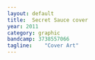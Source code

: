 ```yaml
---
layout: default
title:  Secret Sauce cover
year: 2011
category: graphic
bandcamp: 3738557066
tagline:    "Cover Art"
---
```

